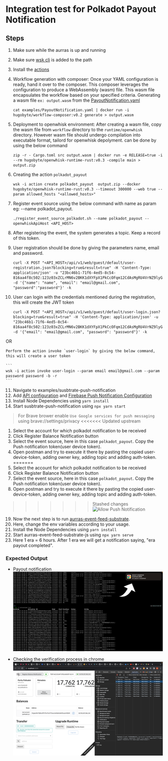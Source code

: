 # Integration test for Polkadot Payout Notification

## Steps

1. Make sure while the aurras is up and running
2. Make sure [wsk cli](https://github.com/apache/openwhisk-cli) is added to the path
3. Install the [actions](../../../#installation)
4. Workflow generation with composer:
   Once your YAML configuration is ready, hand it over to the composer. This composer leverages the configuration to produce a WebAssembly (wasm) file. This wasm file encapsulates the workflow based on your specified criteria. 
   Generating a wasm file `ex: output.wasm` from the [PayoutNotification.yaml](../workflow/examples/PayoutNotification.yaml)
   
   ```
   cat examples/PayoutNotification.yaml | docker run -i hugobyte/workflow-composer:v0.2 generate > output.wasm
   ```

5. Deployment to openwhisk environment: 
   After creating a wasm file, copy the wasm file from `workflow` directory to the `runtime/openwhisk` directory. However wasm file should undergo compilation into executable format, tailord for openwhisk depolyment. can be done by using the below command
   
   ```
   zip -r - Cargo.toml src output.wasm | docker run -e RELEASE=true -i --rm hugobyte/openwhisk-runtime-rust:v0.3 -compile main > output.zip
   ```

6. Creating the action `polkadot_payout`
   
   ```
   wsk -i action create polkadot_payout  output.zip --docker hugobyte/openwhisk-runtime-rust:v0.3 --timeout 300000 --web true --param allowed_hosts "<allowed_hosts>"
   ```

7. Register event source using the below command with name as param eg: --name polkadot_payout.
   
   ```
   ./register_event_source_polkadot.sh --name polkadot_payout --openwhiskApiHost <API_HOST>
   ```

8. After registering the event, the system generates a topic. Keep a record of this token.

9.  User registration should be done by giving the parameters name, email and password. 
    
    ```
    curl -X POST "<API_HOST>/api/v1/web/guest/default/user-registration.json?blocking=true&result=true" -H 'Content-Type: application/json' -u "23bc46b1-71f6-4ed5-8c54-816aa4f8c502:123z03xZCLrMN6v2BKK1dXYFpX1PkCcOFqm12CdAsMgRU4VrNZ9lyGVCGUMDGIWP" -d '{"name": "name", "email": "email@gmail.com", "password":"password"}' -k
    ```

10. User can login with the credentials mentioned during the registration, this will create the JWT token
    
    ```
    curl -X POST "<API_HOST>/api/v1/web/guest/default/user-login.json?blocking=true&result=true" -H 'Content-Type: application/json' -u "23bc46b1-71f6-4ed5-8c54-816aa4f8c502:123z03xZCLrMN6v2BKK1dXYFpX1PkCcOFqm12CdAsMgRU4VrNZ9lyGVCGUMDGIWP" -d '{"email": "email@gmail.com", "password": "password"}' -k
    ```

OR

    Perform the action invoke `user-login` by giving the below command, this will create a user token
    
    ```
    wsk -i action invoke user-login --param email email@gmail.com --param password password -b -r
    ```

11.  Navigate to examples/susbtrate-push-notification
12.  Add [API configuration](../examples/substrate-push-notification/#api-configuration) and [Firebase Push Notification Configuration](../examples/substrate-push-notification/#push-notification-configuration)
13.  Install Node Dependencies using `yarn install`
14.  Start susbtrate-push-notification using `npx yarn start`
> For Brave brower enable `Use Google services for push messaging` using brave://settings/privacy
<<<<<<< Updated upstream
1.   Select the account for which polkadot notification to be received
2.  Click Register Balance Notification button
3.  Select the event source, here in this case `polkadot_payout`. Copy the Push notification token(user device token).
4.  Open postman and try to execute it there by pasting the copied user-device-token, adding owner key, adding topic and adding   auth-token.
=======
15.    Select the account for which polkadot notification to be received
16.   Click Register Balance Notification button
17.   Select the event source, here in this case `polkadot_payout`. Copy the Push notification token(user device token).
18.   Open postman and try to execute it there by pasting the copied user-device-token, adding owner key, adding topic and adding   auth-token.
>>>>>>> Stashed changes
    ![Allow Push Notification](../examples/substrate-push-notification/images/Screen.png)
    

19. Now the next step is to run [aurras-event-feed-substrate](https://github.com/HugoByte/aurras-event-feed-substrate-js).
20. Here, change the env variables according to your usage. 
21. Install the Node Dependencies using `yarn install` 
22. Start aurras-event-feed-substrate-js using `npx yarn serve`
23. Here 1 era = 6 hours. After 1 era we will get a notification saying, "era payout completed".
    
### Expected Output
- Payout notification
  ![Allow Push Notification](../examples/substrate-push-notification/images/Screen-7.png)

- Checking the verification process in chrome
  ![Allow Push Notification](../examples/substrate-push-notification/images/Screen-8.png)
